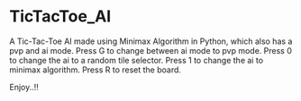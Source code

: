 # TicTacToe_AI
A Tic-Tac-Toe AI made using Minimax Algorithm in Python, which also has a pvp and ai mode.
Press G to change between ai mode to pvp mode.
Press 0 to change the ai to a random tile selector.
Press 1 to change the ai to minimax algorithm.
Press R to reset the board.

Enjoy..!!
